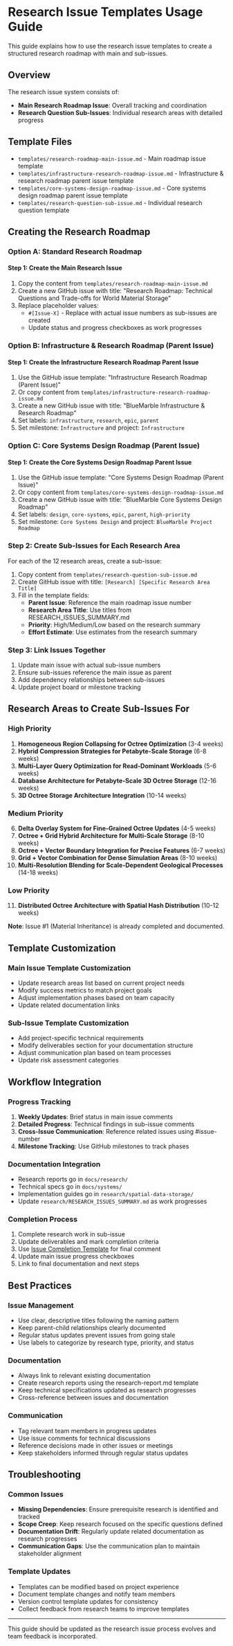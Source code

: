 # Research Issue Templates Usage Guide

This guide explains how to use the research issue templates to create a structured research roadmap with main and sub-issues.

## Overview

The research issue system consists of:
- **Main Research Roadmap Issue**: Overall tracking and coordination
- **Research Question Sub-Issues**: Individual research areas with detailed progress

## Template Files

- `templates/research-roadmap-main-issue.md` - Main roadmap issue template
- `templates/infrastructure-research-roadmap-issue.md` - Infrastructure & research roadmap parent issue template
- `templates/core-systems-design-roadmap-issue.md` - Core systems design roadmap parent issue template
- `templates/research-question-sub-issue.md` - Individual research question template

## Creating the Research Roadmap

### Option A: Standard Research Roadmap

#### Step 1: Create the Main Research Issue

1. Copy the content from `templates/research-roadmap-main-issue.md`
2. Create a new GitHub issue with title: "Research Roadmap: Technical Questions and Trade-offs for World Material Storage"
3. Replace placeholder values:
   - `#[Issue-X]` - Replace with actual issue numbers as sub-issues are created
   - Update status and progress checkboxes as work progresses

### Option B: Infrastructure & Research Roadmap (Parent Issue)

#### Step 1: Create the Infrastructure Research Roadmap Parent Issue

1. Use the GitHub issue template: "Infrastructure Research Roadmap (Parent Issue)" 
2. Or copy content from `templates/infrastructure-research-roadmap-issue.md`
3. Create a new GitHub issue with title: "BlueMarble Infrastructure & Research Roadmap"
4. Set labels: `infrastructure`, `research`, `epic`, `parent`
5. Set milestone: `Infrastructure` and project: `Infrastructure`

### Option C: Core Systems Design Roadmap (Parent Issue)

#### Step 1: Create the Core Systems Design Roadmap Parent Issue

1. Use the GitHub issue template: "Core Systems Design Roadmap (Parent Issue)"
2. Or copy content from `templates/core-systems-design-roadmap-issue.md`
3. Create a new GitHub issue with title: "BlueMarble Core Systems Design Roadmap"
4. Set labels: `design`, `core-systems`, `epic`, `parent`, `high-priority`
5. Set milestone: `Core Systems Design` and project: `BlueMarble Project Roadmap`

### Step 2: Create Sub-Issues for Each Research Area

For each of the 12 research areas, create a sub-issue:

1. Copy content from `templates/research-question-sub-issue.md`
2. Create GitHub issue with title: `[Research] [Specific Research Area Title]`
3. Fill in the template fields:
   - **Parent Issue**: Reference the main roadmap issue number
   - **Research Area Title**: Use titles from RESEARCH_ISSUES_SUMMARY.md
   - **Priority**: High/Medium/Low based on the research summary
   - **Effort Estimate**: Use estimates from the research summary

### Step 3: Link Issues Together

1. Update main issue with actual sub-issue numbers
2. Ensure sub-issues reference the main issue as parent
3. Add dependency relationships between sub-issues
4. Update project board or milestone tracking

## Research Areas to Create Sub-Issues For

### High Priority
1. **Homogeneous Region Collapsing for Octree Optimization** (3-4 weeks)
2. **Hybrid Compression Strategies for Petabyte-Scale Storage** (6-8 weeks)
3. **Multi-Layer Query Optimization for Read-Dominant Workloads** (5-6 weeks)
4. **Database Architecture for Petabyte-Scale 3D Octree Storage** (12-16 weeks)
5. **3D Octree Storage Architecture Integration** (10-14 weeks)

### Medium Priority
6. **Delta Overlay System for Fine-Grained Octree Updates** (4-5 weeks)
7. **Octree + Grid Hybrid Architecture for Multi-Scale Storage** (8-10 weeks)
8. **Octree + Vector Boundary Integration for Precise Features** (6-7 weeks)
9. **Grid + Vector Combination for Dense Simulation Areas** (8-10 weeks)
10. **Multi-Resolution Blending for Scale-Dependent Geological Processes** (14-18 weeks)

### Low Priority
11. **Distributed Octree Architecture with Spatial Hash Distribution** (10-12 weeks)

**Note**: Issue #1 (Material Inheritance) is already completed and documented.

## Template Customization

### Main Issue Template Customization
- Update research areas list based on current project needs
- Modify success metrics to match project goals
- Adjust implementation phases based on team capacity
- Update related documentation links

### Sub-Issue Template Customization
- Add project-specific technical requirements
- Modify deliverables section for your documentation structure
- Adjust communication plan based on team processes
- Update risk assessment categories

## Workflow Integration

### Progress Tracking
1. **Weekly Updates**: Brief status in main issue comments
2. **Detailed Progress**: Technical findings in sub-issue comments
3. **Cross-Issue Communication**: Reference related issues using #issue-number
4. **Milestone Tracking**: Use GitHub milestones to track phases

### Documentation Integration
- Research reports go in `docs/research/`
- Technical specs go in `docs/systems/`
- Implementation guides go in `research/spatial-data-storage/`
- Update `research/RESEARCH_ISSUES_SUMMARY.md` as work progresses

### Completion Process
1. Complete research work in sub-issue
2. Update deliverables and mark completion criteria
3. Use [Issue Completion Template](issue-completion-template.md) for final comment
4. Update main issue progress checkboxes
5. Link to final documentation and next steps

## Best Practices

### Issue Management
- Use clear, descriptive titles following the naming pattern
- Keep parent-child relationships clearly documented
- Regular status updates prevent issues from going stale
- Use labels to categorize by research type, priority, and status

### Documentation
- Always link to relevant existing documentation
- Create research reports using the research-report.md template
- Keep technical specifications updated as research progresses
- Cross-reference between issues and documentation

### Communication
- Tag relevant team members in progress updates
- Use issue comments for technical discussions
- Reference decisions made in other issues or meetings
- Keep stakeholders informed through regular status updates

## Troubleshooting

### Common Issues
- **Missing Dependencies**: Ensure prerequisite research is identified and tracked
- **Scope Creep**: Keep research focused on the specific questions defined
- **Documentation Drift**: Regularly update related documentation as research progresses
- **Communication Gaps**: Use the communication plan to maintain stakeholder alignment

### Template Updates
- Templates can be modified based on project experience
- Document template changes and notify team members
- Version control template updates for consistency
- Collect feedback from research teams to improve templates

---

This guide should be updated as the research issue process evolves and team feedback is incorporated.